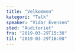 ```yaml
---
title: "Velkommen"
kategori: "Talk"
speaker: "Vidar Evensen"
sted: "Auditoriet"
fra: "2019-03-29T15:30"
til: "2019-03-29T16:00"
---
```

